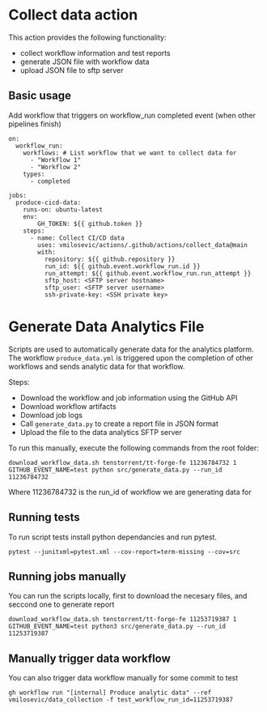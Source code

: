 # Collect data action

This action provides the following functionality:
- collect workflow information and test reports
- generate JSON file with workflow data
- upload JSON file to sftp server


## Basic usage

Add workflow that triggers on workflow_run completed event (when other pipelines finish)

```
on:
  workflow_run:
    workflows: # List workflow that we want to collect data for
      - "Workflow 1"
      - "Workflow 2"
    types:
      - completed

jobs:
  produce-cicd-data:
    runs-on: ubuntu-latest
    env:
        GH_TOKEN: ${{ github.token }}
    steps:
      - name: Collect CI/CD data
        uses: vmilosevic/actions/.github/actions/collect_data@main
        with:
          repository: ${{ github.repository }}
          run_id: ${{ github.event.workflow_run.id }}
          run_attempt: ${{ github.event.workflow_run.run_attempt }}
          sftp_host: <SFTP server hostname>
          sftp_user: <SFTP server username>
          ssh-private-key: <SSH private key>
```

# Generate Data Analytics File

Scripts are used to automatically generate data for the analytics platform.
The workflow `produce_data.yml` is triggered upon the completion of other workflows and sends analytic data for that workflow.

Steps:
- Download the workflow and job information using the GitHub API
- Download workflow artifacts
- Download job logs
- Call `generate_data.py` to create a report file in JSON format
- Upload the file to the data analytics SFTP server

To run this manually, execute the following commands from the root folder:
```
download_workflow_data.sh tenstorrent/tt-forge-fe 11236784732 1
GITHUB_EVENT_NAME=test python src/generate_data.py --run_id 11236784732
```
Where 11236784732 is the run_id of workflow we are generating data for

## Running tests

To run script tests install python dependancies and run pytest.

```
pytest --junitxml=pytest.xml --cov-report=term-missing --cov=src
```

## Running jobs manually

You can run the scripts locally, first to download the necesary files, and seccond one to generate report
```
download_workflow_data.sh tenstorrent/tt-forge-fe 11253719387 1
GITHUB_EVENT_NAME=test python3 src/generate_data.py --run_id 11253719387
```

## Manually trigger data workflow

You can also trigger data workflow manually for some commit to test
```
gh workflow run "[internal] Produce analytic data" --ref vmilosevic/data_collection -f test_workflow_run_id=11253719387
```
